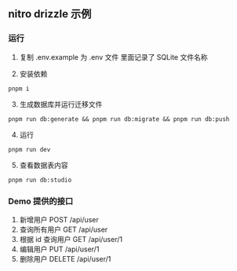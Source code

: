 ## nitro drizzle 示例

### 运行

1. 复制 .env.example 为 .env 文件
   里面记录了 SQLite 文件名称

2. 安装依赖

```shell
pnpm i
```

3. 生成数据库并运行迁移文件

```shell
pnpm run db:generate && pnpm run db:migrate && pnpm run db:push
```

4. 运行

```shell
pnpm run dev
```

5. 查看数据表内容

```shell
pnpm run db:studio
```

### Demo 提供的接口

1. 新增用户 POST /api/user
2. 查询所有用户 GET /api/user
3. 根据 id 查询用户 GET /api/user/1
4. 编辑用户 PUT /api/user/1
5. 删除用户 DELETE /api/user/1
